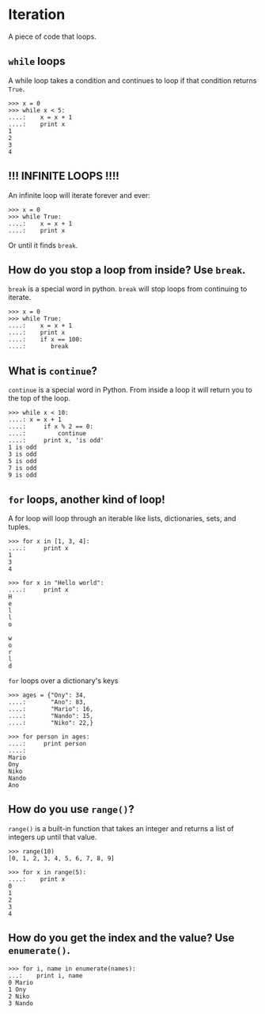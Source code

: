 # Iteration
A piece of code that loops.


## `while` loops
A while loop takes a condition and continues to loop if that condition returns `True`.
 
    >>> x = 0
    >>> while x < 5:
    ....:    x = x + 1
    ....:    print x
    1
    2
    3
    4

## !!! INFINITE LOOPS !!!!
An infinite loop will iterate forever and ever:
    
    >>> x = 0
    >>> while True:
    ....:    x = x + 1
    ....:    print x


Or until it finds `break`.


## How do you stop a loop from inside? Use `break`.
`break` is a special word in python.  `break` will stop loops from continuing to iterate.

    >>> x = 0
    >>> while True:
    ....:    x = x + 1
    ....:    print x
    ....:    if x == 100:
    ....:       break


## What is `continue`?
`continue` is a special word in Python.  From inside a loop it will return you to the top of the loop.

    >>> while x < 10:
    ....: x = x + 1
    ....:     if x % 2 == 0:
    ....:         continue
    ....:     print x, 'is odd'
    1 is odd
    3 is odd
    5 is odd
    7 is odd
    9 is odd


## `for` loops, another kind of loop!
A for loop will loop through an iterable like lists, dictionaries, sets, and tuples.

    >>> for x in [1, 3, 4]:
    ....:     print x
    1
    3
    4

    >>> for x in "Hello world":
    ....:     print x
    H
    e
    l
    l
    o

    w
    o
    r
    l
    d


`for` loops over a dictionary's keys

    >>> ages = {"Ony": 34,
    ....:       "Ano": 83,
    ....:       "Mario": 16,
    ....:       "Nando": 15,
    ....:       "Niko": 22,}

    >>> for person in ages:
    ....:     print person
    ....:
    Mario
    Ony
    Niko
    Nando
    Ano


## How do you use `range()`?
`range()` is a built-in function that takes an integer and returns a list of integers up until that value.

    >>> range(10)
    [0, 1, 2, 3, 4, 5, 6, 7, 8, 9]

    >>> for x in range(5):
    ....:    print x
    0
    1
    2
    3
    4


## How do you get the index and the value? Use `enumerate()`.

    >>> for i, name in enumerate(names):
    ...:    print i, name
    0 Mario
    1 Ony
    2 Niko
    3 Nando


